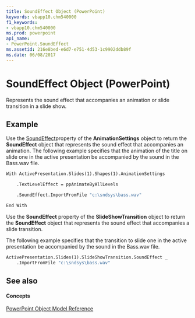 ```yaml
---
title: SoundEffect Object (PowerPoint)
keywords: vbapp10.chm540000
f1_keywords:
- vbapp10.chm540000
ms.prod: powerpoint
api_name:
- PowerPoint.SoundEffect
ms.assetid: 216e8bed-e6d7-e751-4d53-1c9902ddb89f
ms.date: 06/08/2017
---
```



# SoundEffect Object (PowerPoint)

Represents the sound effect that accompanies an animation or slide transition in a slide show.


## Example

Use the [SoundEffect](animationsettings-soundeffect-property-powerpoint.md)property of the  **AnimationSettings** object to return the **SoundEffect** object that represents the sound effect that accompanies an animation. The following example specifies that the animation of the title on slide one in the active presentation be accompanied by the sound in the Bass.wav file.


```vb
With ActivePresentation.Slides(1).Shapes(1).AnimationSettings

    .TextLevelEffect = ppAnimateByAllLevels

    .SoundEffect.ImportFromFile "c:\sndsys\bass.wav"

End With
```

Use the  **SoundEffect** property of the **SlideShowTransition** object to return the **SoundEffect** object that represents the sound effect that accompanies a slide transition.

The following example specifies that the transition to slide one in the active presentation be accompanied by the sound in the Bass.wav file.




```vb
ActivePresentation.Slides(1).SlideShowTransition.SoundEffect _
    .ImportFromFile "c:\sndsys\bass.wav"
```


## See also


#### Concepts


[PowerPoint Object Model Reference](object-model-powerpoint-vba-reference.md)

